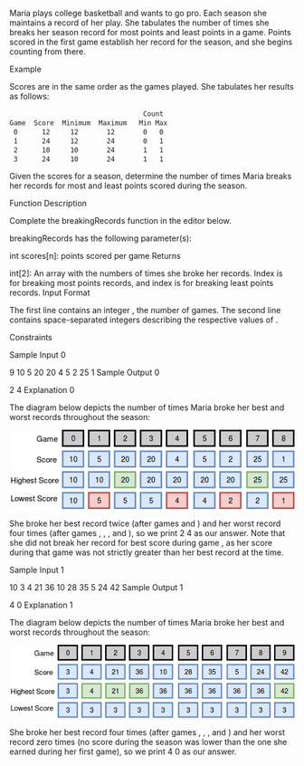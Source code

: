 Maria plays college basketball and wants to go pro. Each season she maintains a record of her play. She tabulates the number of times she breaks her season record for most points and least points in a game. Points scored in the first game establish her record for the season, and she begins counting from there.

Example

Scores are in the same order as the games played. She tabulates her results as follows:

                                     Count
    Game  Score  Minimum  Maximum   Min Max
     0      12     12       12       0   0
     1      24     12       24       0   1
     2      10     10       24       1   1
     3      24     10       24       1   1

Given the scores for a season, determine the number of times Maria breaks her records for most and least points scored during the season.

Function Description

Complete the breakingRecords function in the editor below.

breakingRecords has the following parameter(s):

int scores[n]: points scored per game
Returns

int[2]: An array with the numbers of times she broke her records. Index is for breaking most points records, and index is for breaking least points records.
Input Format

The first line contains an integer , the number of games.
The second line contains space-separated integers describing the respective values of .

Constraints

Sample Input 0

9
10 5 20 20 4 5 2 25 1
Sample Output 0

2 4
Explanation 0

The diagram below depicts the number of times Maria broke her best and worst records throughout the season:

![Diagram](https://github.com/CrowdedAstronaut/algorithms/blob/main/coding-challenges/hackerrank/breakingRecords/Image1.png?raw=true)

She broke her best record twice (after games and ) and her worst record four times (after games , , , and ), so we print 2 4 as our answer. Note that she did not break her record for best score during game , as her score during that game was not strictly greater than her best record at the time.

Sample Input 1

10
3 4 21 36 10 28 35 5 24 42
Sample Output 1

4 0
Explanation 1

The diagram below depicts the number of times Maria broke her best and worst records throughout the season:

![](https://github.com/CrowdedAstronaut/algorithms/blob/main/coding-challenges/hackerrank/breakingRecords/image2.png?raw=true)

She broke her best record four times (after games , , , and ) and her worst record zero times (no score during the season was lower than the one she earned during her first game), so we print 4 0 as our answer.
